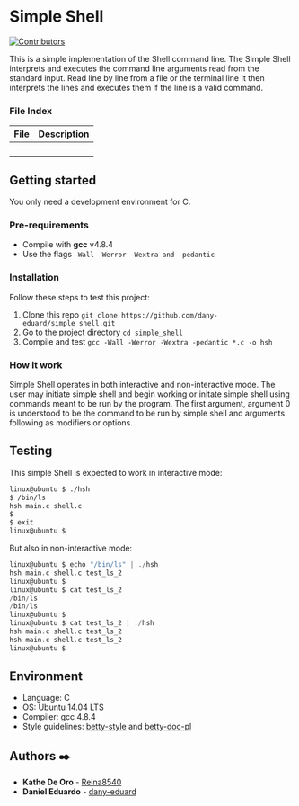 # Simple Shell

[![Contributors][contributors-shield]][contributors-url]

This is a simple implementation of the Shell command line. The Simple Shell interprets and executes the command line arguments read from the standard input. Read line by line from a file or the terminal line It then interprets the lines and executes them if the line is a valid command.

### File Index
|File           |Description    |
|:-:	          |---	          |
|               |               |
|               |               |
|               |               |
|               |               |


## Getting started
You only need a development environment for C. 

### Pre-requirements
* Compile with **gcc** v4.8.4
* Use the flags ```-Wall -Werror -Wextra and -pedantic```

### Installation

Follow these steps to test this project:
1) Clone this repo ```git clone https://github.com/dany-eduard/simple_shell.git```
2) Go to the project directory ```cd simple_shell```
3) Compile and test ```gcc -Wall -Werror -Wextra -pedantic *.c -o hsh```


### How it work
Simple Shell operates in both interactive and non-interactive mode. The user  may initiate simple shell and begin working or initate simple shell using commands meant to be run by the program. The first argument, argument 0 is understood to be the command to be  run by simple shell and arguments following as modifiers or options.

## Testing
This simple Shell is expected to work in interactive mode:
```sh
linux@ubuntu $ ./hsh
$ /bin/ls
hsh main.c shell.c
$
$ exit
linux@ubuntu $
```
But also in non-interactive mode:
```c
linux@ubuntu $ echo "/bin/ls" | ./hsh
hsh main.c shell.c test_ls_2
linux@ubuntu $
linux@ubuntu $ cat test_ls_2
/bin/ls
/bin/ls
linux@ubuntu $
linux@ubuntu $ cat test_ls_2 | ./hsh
hsh main.c shell.c test_ls_2
hsh main.c shell.c test_ls_2
linux@ubuntu $
```


## Environment
* Language: C
* OS: Ubuntu 14.04 LTS
* Compiler: gcc 4.8.4
*  Style guidelines: [betty-style](https://github.com/holbertonschool/Betty/blob/master/betty-style.pl) and [betty-doc-pl](https://github.com/holbertonschool/Betty/blob/master/betty-doc.pl)  

## Authors ✒️
* **Kathe De Oro** - [Reina8540](https://github.com/Reina8540)
* **Daniel Eduardo** - [dany-eduard](https://github.com/dany-eduard)



[contributors-shield]: https://img.shields.io/github/contributors/dany-eduard/simple_shell?style=social&logo=appveyor
[contributors-url]: https://github.com/dany-eduard/simple_shell/graphs/contributors
